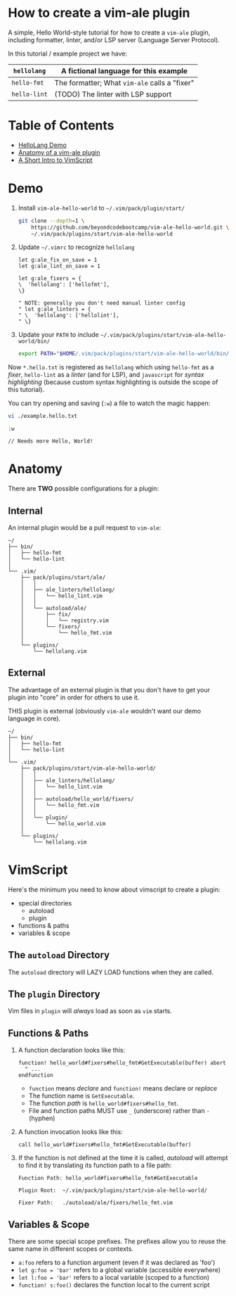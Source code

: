 # How to create a vim-ale plugin

A simple, Hello World-style tutorial for how to create a `vim-ale` plugin,
including formatter, linter, and/or LSP server (Language Server Protocol).

In this tutorial / example project we have:

| `hellolang`  | A fictional language for this example         |
| ------------ | --------------------------------------------- |
| `hello-fmt`  | The formatter; What `vim-ale` calls a "fixer" |
| `hello-lint` | (TODO) The linter with LSP support            |

# Table of Contents

- [HelloLang Demo](#demo)
- [Anatomy of a vim-ale plugin](#anatomy)
- [A Short Intro to VimScript](#vimscript)

# Demo

1. Install `vim-ale-hello-world` to `~/.vim/pack/plugin/start/`
   ```sh
   git clone --depth=1 \
       https://github.com/beyondcodebootcamp/vim-ale-hello-world.git \
       ~/.vim/pack/plugins/start/vim-ale-hello-world
   ```
2. Update `~/.vimrc` to recognize `hellolang`

   ```vim
   let g:ale_fix_on_save = 1
   let g:ale_lint_on_save = 1

   let g:ale_fixers = {
   \  'hellolang': ['hellofmt'],
   \}

   " NOTE: generally you don't need manual linter config
   " let g:ale_linters = {
   " \  'hellolang': ['hellolint'],
   " \}
   ```

3. Update your `PATH` to include
   `~/.vim/pack/plugins/start/vim-ale-hello-world/bin/`
   ```sh
   export PATH="$HOME/.vim/pack/plugins/start/vim-ale-hello-world/bin/:$PATH"
   ```

Now `*.hello.txt` is registered as `hellolang` which using `hello-fmt` as a
_fixer_, `hello-lint` as a _linter_ (and for LSP), and `javascript` for _syntax
highlighting_ (because custom syntax highlighting is outside the scope of this
tutorial).

You can try opening and saving (`:w`) a file to watch the magic happen:

```sh
vi ./example.hello.txt
```

```vim
:w
```

```text
// Needs more Hello, World!
```

# Anatomy

There are **TWO** possible configurations for a plugin:

## Internal

An internal plugin would be a pull request to `vim-ale`:

```text
~/
├── bin/
│   ├── hello-fmt
│   └── hello-lint
│
└── .vim/
    ├── pack/plugins/start/ale/
    │   │
    │   ├── ale_linters/hellolang/
    │   │   └── hello_lint.vim
    │   │
    │   └── autoload/ale/
    │       ├── fix/
    │       │   └── registry.vim
    │       └── fixers/
    │           └── hello_fmt.vim
    │
    └── plugins/
        └── hellolang.vim
```

## External

The advantage of an external plugin is that you don't have to get your plugin
into "core" in order for others to use it.

THIS plugin is external (obviously `vim-ale` wouldn't want our demo language in
core).

```text
~/
├── bin/
│   ├── hello-fmt
│   └── hello-lint
│
└── .vim/
    ├── pack/plugins/start/vim-ale-hello-world/
    │   │
    │   ├── ale_linters/hellolang/
    │   │   └── hello_lint.vim
    │   │
    │   ├── autoload/hello_world/fixers/
    │   │   └── hello_fmt.vim
    │   │
    │   └── plugin/
    │       └── hello_world.vim
    │
    └── plugins/
        └── hellolang.vim
```

# VimScript

Here's the minimum you need to know about vimscript to create a plugin:

- special directories
  - autoload
  - plugin
- functions & paths
- variables & scope

## The `autoload` Directory

The `autoload` directory will LAZY LOAD functions when they are called.

## The `plugin` Directory

Vim files in `plugin` will _always_ load as soon as `vim` starts.

## Functions & Paths

1. A function declaration looks like this:
   ```vim
   function! hello_world#fixers#hello_fmt#GetExecutable(buffer) abort
     " ...
   endfunction
   ```
   - `function` means _declare_ and `function!` means declare or _replace_
   - The function name is `GetExecutable`.
   - The function _path_ is `hello_world#fixers#hello_fmt`.
   - File and function paths MUST use `_` (underscore) rather than `-` (hyphen)
2. A function invocation looks like this:
   ```vim
   call hello_world#fixers#hello_fmt#GetExecutable(buffer)
   ```
3. If the function is not defined at the time it is called, _autoload_ will
   attempt to find it by translating its function path to a file path:

   ```text
   Function Path: hello_world#fixers#hello_fmt#GetExecutable

   Plugin Root:  ~/.vim/pack/plugins/start/vim-ale-hello-world/

   Fixer Path:   ./autoload/ale/fixers/hello_fmt.vim
   ```

## Variables & Scope

There are some special scope prefixes. The prefixes allow you to reuse the same
name in different scopes or contexts.

- `a:foo` refers to a function argument (even if it was declared as 'foo')
- `let g:foo = 'bar'` refers to a global variable (accessible everywhere)
- `let l:foo = 'bar'` refers to a local variable (scoped to a function)
- `function! s:foo()` declares the function local to the current script
